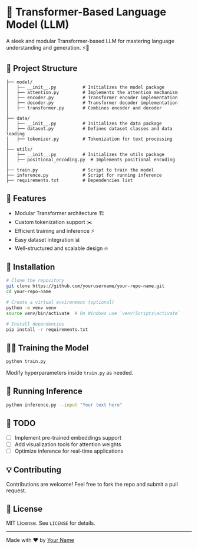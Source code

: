 # 🚀 Transformer-Based Language Model (LLM)

A sleek and modular Transformer-based LLM for mastering language understanding and generation. ⚡🧠

## 📂 Project Structure

```
├── model/
│   ├── __init__.py          # Initializes the model package
│   ├── attention.py         # Implements the attention mechanism
│   ├── encoder.py           # Transformer encoder implementation
│   ├── decoder.py           # Transformer decoder implementation
│   ├── transformer.py       # Combines encoder and decoder
│
├── data/
│   ├── __init__.py          # Initializes the data package
│   ├── dataset.py           # Defines dataset classes and data loading
│   ├── tokenizer.py         # Tokenization for text processing
│
├── utils/
│   ├── __init__.py          # Initializes the utils package
│   ├── positional_encoding.py  # Implements positional encoding
│
├── train.py                 # Script to train the model
├── inference.py             # Script for running inference
├── requirements.txt         # Dependencies list
```

## 🚀 Features
- Modular Transformer architecture 🏗️
- Custom tokenization support ✂️
- Efficient training and inference ⚡
- Easy dataset integration 📊
- Well-structured and scalable design 🔥

## 🔧 Installation
```bash
# Clone the repository
git clone https://github.com/yourusername/your-repo-name.git
cd your-repo-name

# Create a virtual environment (optional)
python -m venv venv
source venv/bin/activate  # On Windows use `venv\Scripts\activate`

# Install dependencies
pip install -r requirements.txt
```

## 🏋️‍♂️ Training the Model
```bash
python train.py
```
Modify hyperparameters inside `train.py` as needed.

## 🤖 Running Inference
```bash
python inference.py --input "Your text here"
```

## 📌 TODO
- [ ] Implement pre-trained embeddings support
- [ ] Add visualization tools for attention weights
- [ ] Optimize inference for real-time applications

## 💡 Contributing
Contributions are welcome! Feel free to fork the repo and submit a pull request.

## 📜 License
MIT License. See `LICENSE` for details.

---
Made with ❤️ by [Your Name](https://github.com/yourusername)
